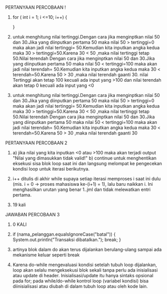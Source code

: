 PERTANYAAN PERCOBAAN !

1. for ( int i = 1; i <=10; i++) {

   }

2. untuk menghitung nilai tertinggi.Dengan cara jika menginptkan nilai 50 dan 30.Jika yang diinputkan pertama 50 maka nilai 50 > tertinggi=0 maka akan jadi nilai tertinggi= 50.Kemudian kita inputkan angka kedua maka 30 > tertinggi=50.Karena 30 < 50 ,maka nilai tertinggi tetap 50.Nilai terendah Dengan cara jika menginptkan nilai 50 dan 30.Jika yang diinputkan pertama 50 maka nilai 50 < tertinggi=100 maka akan jadi nilai terendah= 50.Kemudian kita inputkan angka kedua maka 30 < terendah=50.Karena 50 > 30 ,maka nilai terendah gaanti 30.
   nilai Tertinggi akan tetap 100 kecuali ada input yang >100 dan nilai terendah akan tetap 0 kecuali ada input yang <0

3. untuk menghitung nilai tertinggi.Dengan cara jika menginptkan nilai 50 dan 30.Jika yang diinputkan pertama 50 maka nilai 50 > tertinggi=0 maka akan jadi nilai tertinggi= 50.Kemudian kita inputkan angka kedua maka 30 > tertinggi=50.Karena 30 < 50 ,maka nilai tertinggi tetap 50.Nilai terendah Dengan cara jika menginptkan nilai 50 dan 30.Jika yang diinputkan pertama 50 maka nilai 50 < tertinggi=100 maka akan jadi nilai terendah= 50.Kemudian kita inputkan angka kedua maka 30 < terendah=50.Karena 50 > 30 ,maka nilai terendah gaanti 30

PERTANYAAN PERCOBAAN 2

1. a) jika nilai yang kita inputkan <0 atau >100 maka akan terjadi output "Nilai yang dimasukkan tidak valid!"
   b) continue untuk menghentikan eksekusi sisa blok loop saat ini dan langsung melompat ke pengecekan kondisi loop untuk iterasi berikutnya.

2. i++ ditulis di akhir while supaya setiap iterasi memproses i saat ini dulu (mis. i = 0 → proses mahasiswa ke-(i+1) = 1), lalu baru naikkan i. Ini menghasilkan urutan yang benar 1..jml dan tidak melewatkan entri pertama.

3. 19 kali

JAWABAN PERCOBAAN 3

1. 0 KALI

2. if (nama_pelanggan.equalsIgnoreCase("batal")) {
   System.out.println("Transaksi dibatalkan.");
   break;
   }

3. artinya blok dalam do akan terus dijalankan berulang-ulang sampai ada mekanisme keluar seperti break

4. Karena do-while mengevaluasi kondisi setelah tubuh loop dijalankan, loop akan selalu mengeksekusi blok sekali tanpa perlu ada inisialisasi atau update di header. Inisialisasi/update itu hanya sintaks opsional pada for; pada while/do-while kontrol loop (variabel kondisi) bisa diinisialisasi atau diubah di dalam tubuh loop atau oleh kode lain.
